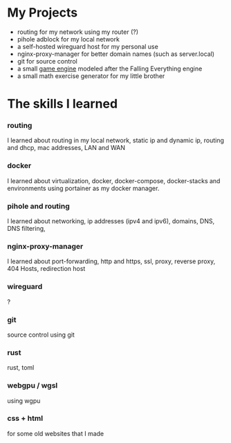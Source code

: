 # My Projects
- routing for my network using my router (?)
- pihole adblock for my local network
- a self-hosted wireguard host for my personal use
- nginx-proxy-manager for better domain names (such as server.local)
- git for source control
- a small [game engine](https://github.com/GimmeDataNow/falling_sand) modeled after the Falling Everything engine
- a small math exercise generator for my little brother
# The skills I learned
### routing
I learned about routing in my local network, static ip and dynamic ip, routing and dhcp, mac addresses, LAN and WAN
### docker
I learned about virtualization, docker, docker-compose, docker-stacks and environments using portainer as my docker manager. 
### pihole and routing
I learned about networking, ip addresses (ipv4 and ipv6), domains, DNS, DNS filtering, 
### nginx-proxy-manager
I learned about port-forwarding, http and https, ssl, proxy, reverse proxy, 404 Hosts, redirection host
### wireguard
?
### git
source control using git
### rust
rust, toml
### webgpu / wgsl
using wgpu
### css + html
for some old websites that I made
